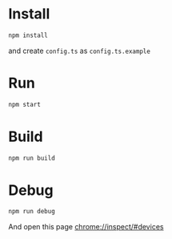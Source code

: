 # Install
```bash
npm install
```

and create `config.ts` as `config.ts.example`

# Run
```bash
npm start
```

# Build
```bash
npm run build
```

# Debug
```bash
npm run debug
```

And open this page [chrome://inspect/#devices](chrome://inspect/#devices)
